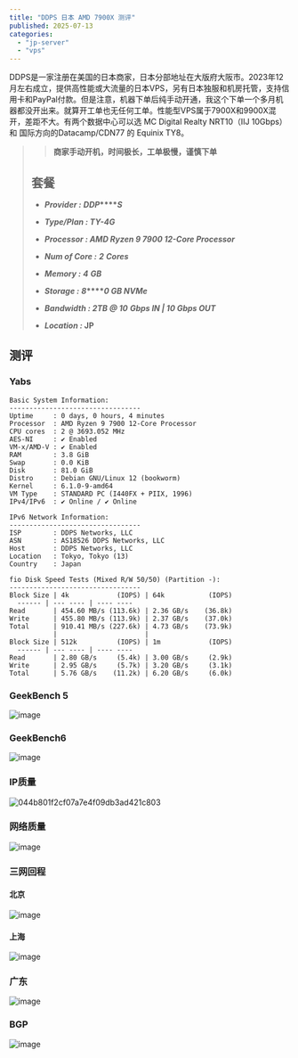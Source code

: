 ```yaml
---
title: "DDPS 日本 AMD 7900X 测评"
published: 2025-07-13
categories: 
  - "jp-server"
  - "vps"
---
```


DDPS是一家注册在美国的日本商家，日本分部地址在大版府大阪市。2023年12月左右成立，提供高性能或大流量的日本VPS，另有日本独服和机房托管，支持信用卡和PayPal付款。但是注意，机器下单后纯手动开通，我这个下单一个多月机器都没开出来。就算开工单也无任何工单。性能型VPS属于7900X和9900X混开，差距不大。有两个数据中心可以选 MC Digital Realty NRT10（IIJ 10Gbps） 和 国际方向的Datacamp/CDN77 的 Equinix TY8。

> > **商家手动开机，时间极长，工单极慢，谨慎下单**
> 
> ## 套餐
> 
> - **_Provider :_** **_D_****_D_****_P_****_S_**
> 
> - **_Type/Plan : TY-4G_**
> 
> - **_Processor : AMD Ryzen 9 7900 12-Core Processor_**
> 
> - **_Num of Core :_** **_2_** **_Cores_**
> 
> - **_Memory :_** **_4_** **_GB_**
> 
> - **_Storage :_** **_8_****_0 GB NVMe_**
> 
> - **_Bandwidth : 2T_****_B @ 1_****_0_** **_Gbps IN | 10 Gbps OUT_**
> 
> - **_Location :_ JP**

## 测评

### Yabs

```
Basic System Information:
---------------------------------
Uptime     : 0 days, 0 hours, 4 minutes
Processor  : AMD Ryzen 9 7900 12-Core Processor
CPU cores  : 2 @ 3693.052 MHz
AES-NI     : ✔ Enabled
VM-x/AMD-V : ✔ Enabled
RAM        : 3.8 GiB
Swap       : 0.0 KiB
Disk       : 81.0 GiB
Distro     : Debian GNU/Linux 12 (bookworm)
Kernel     : 6.1.0-9-amd64
VM Type    : STANDARD PC (I440FX + PIIX, 1996)
IPv4/IPv6  : ✔ Online / ✔ Online

IPv6 Network Information:
---------------------------------
ISP        : DDPS Networks, LLC
ASN        : AS18526 DDPS Networks, LLC
Host       : DDPS Networks, LLC
Location   : Tokyo, Tokyo (13)
Country    : Japan

fio Disk Speed Tests (Mixed R/W 50/50) (Partition -):
---------------------------------
Block Size | 4k            (IOPS) | 64k           (IOPS)
  ------ | --- ---- | ---- ---- 
Read       | 454.60 MB/s (113.6k) | 2.36 GB/s    (36.8k)
Write      | 455.80 MB/s (113.9k) | 2.37 GB/s    (37.0k)
Total      | 910.41 MB/s (227.6k) | 4.73 GB/s    (73.9k)
           |                      |                     
Block Size | 512k          (IOPS) | 1m            (IOPS)
  ------ | --- ---- | ---- ---- 
Read       | 2.80 GB/s     (5.4k) | 3.00 GB/s     (2.9k)
Write      | 2.95 GB/s     (5.7k) | 3.20 GB/s     (3.1k)
Total      | 5.76 GB/s    (11.2k) | 6.20 GB/s     (6.0k)
```

### GeekBench 5

<picture>
    <source srcset="https://s3.catcat.blog/images/2025/07/image-29.avif" type="image/avif">
    <source srcset="https://s3.catcat.blog/images/2025/07/image-29.webp" type="image/webp">
    <img src="https://s3.catcat.blog/images/2025/07/image-29.jpg" alt="image" loading="lazy">
</picture>

### GeekBench6

<picture>
    <source srcset="https://s3.catcat.blog/images/2025/07/image-31.avif" type="image/avif">
    <source srcset="https://s3.catcat.blog/images/2025/07/image-31.webp" type="image/webp">
    <img src="https://s3.catcat.blog/images/2025/07/image-31.jpg" alt="image" loading="lazy">
</picture>

### IP质量

<picture>
    <source srcset="https://s3.catcat.blog/images/2025/07/044b801f2cf07a7e4f09db3ad421c803.avif" type="image/avif">
    <source srcset="https://s3.catcat.blog/images/2025/07/044b801f2cf07a7e4f09db3ad421c803.webp" type="image/webp">
    <img src="https://s3.catcat.blog/images/2025/07/044b801f2cf07a7e4f09db3ad421c803.jpg" alt="044b801f2cf07a7e4f09db3ad421c803" loading="lazy">
</picture>

### 网络质量

<picture>
    <source srcset="https://s3.catcat.blog/images/2025/07/image-25.avif" type="image/avif">
    <source srcset="https://s3.catcat.blog/images/2025/07/image-25.webp" type="image/webp">
    <img src="https://s3.catcat.blog/images/2025/07/image-25.jpg" alt="image" loading="lazy">
</picture>

### 三网回程

#### 北京

<picture>
    <source srcset="https://s3.catcat.blog/images/2025/07/image-26.avif" type="image/avif">
    <source srcset="https://s3.catcat.blog/images/2025/07/image-26.webp" type="image/webp">
    <img src="https://s3.catcat.blog/images/2025/07/image-26.jpg" alt="image" loading="lazy">
</picture>

#### 上海

<picture>
    <source srcset="https://s3.catcat.blog/images/2025/07/image-27.avif" type="image/avif">
    <source srcset="https://s3.catcat.blog/images/2025/07/image-27.webp" type="image/webp">
    <img src="https://s3.catcat.blog/images/2025/07/image-27.jpg" alt="image" loading="lazy">
</picture>

### 广东

<picture>
    <source srcset="https://s3.catcat.blog/images/2025/07/image-28.avif" type="image/avif">
    <source srcset="https://s3.catcat.blog/images/2025/07/image-28.webp" type="image/webp">
    <img src="https://s3.catcat.blog/images/2025/07/image-28.jpg" alt="image" loading="lazy">
</picture>

### BGP

<picture>
    <source srcset="https://s3.catcat.blog/images/2025/07/image-30.avif" type="image/avif">
    <source srcset="https://s3.catcat.blog/images/2025/07/image-30.webp" type="image/webp">
    <img src="https://s3.catcat.blog/images/2025/07/image-30.jpg" alt="image" loading="lazy">
</picture>
